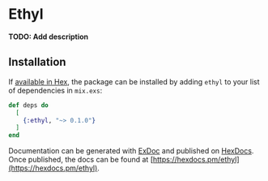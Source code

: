# Ethyl

**TODO: Add description**

## Installation

If [available in Hex](https://hex.pm/docs/publish), the package can be installed
by adding `ethyl` to your list of dependencies in `mix.exs`:

```elixir
def deps do
  [
    {:ethyl, "~> 0.1.0"}
  ]
end
```

Documentation can be generated with [ExDoc](https://github.com/elixir-lang/ex_doc)
and published on [HexDocs](https://hexdocs.pm). Once published, the docs can
be found at [https://hexdocs.pm/ethyl](https://hexdocs.pm/ethyl).

